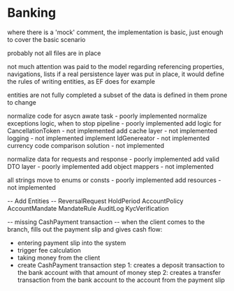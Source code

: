 # Banking

where there is a 'mock' comment, the implementation is basic, just enough to cover the basic scenario

probably not all files are in place

not much attention was paid to the model regarding referencing properties, navigations, lists
if a real persistence layer was put in place, it would define the rules of writing entities, as EF does for example

entities are not fully completed
a subset of the data is defined in them
prone to change


normalize code for asycn awate task					- poorly implemented
normalize exceptions logic, when to stop pipeline	- poorly implemented
add logic for CancellationToken						- not implemented
add cache layer										- not implemented
logging												- not implemented
implement IdGenereator								- not implemented
currency code comparison solution					- not implemented

normalize data for requests and response			- poorly implemented
add valid DTO layer									- poorly implemented
add object mappers									- not implemented

all strings move to enums or consts					- poorly implemented
add resources										- not implemented


-- Add Entities --
ReversalRequest
HoldPeriod
AccountPolicy
AccountMandate
MandateRule
AuditLog
KycVerification


-- missing CashPayment transaction --
when the client comes to the branch, fills out the payment slip and gives cash
flow:
- entering payment slip into the system
- trigger fee calculation
- taking money from the client
- create CashPayment transaction
	step 1: creates a deposit transaction to the bank account with that amount of money
	step 2: creates a transfer transaction from the bank account to the account from the payment slip
